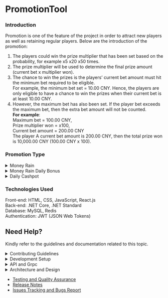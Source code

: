 # PromotionTool
### Introduction  
Promotion is one of the feature of the project in order to attract new players as well as retaining regular players. Below are the introduction of the promotion:

1. The players could win the prize multiplier that has been set based on the probability, for example x5 x20 x50 times.
2. The prize multiplier will be used to determine the final prize amount (current bet x multiplier won).
3. The chance to win the prizes is the players’ current bet amount must hit the minimum bet required to be eligible.  
For example, the minimum bet set = 10.00 CNY. Hence, the players are only eligible to have a chance to win the prizes when their current bet is at least 10.00 CNY.  
4. However, the maximum bet has also been set. If the player bet exceeds the maximum bet, then the extra bet amount will not be counted.  
**For example**:  
Maximum bet = 100.00 CNY,   
Prize multiplier won = x100,  
Current bet amount = 200.00 CNY  
The player A current bet amount is 200.00 CNY, then the total prize won is 10,000.00 CNY (100.00 CNY x 100).  

### Promotion Type
<details><summary> Money Rain </summary>
   
  No fixed prize within the specific time range set for each day.  
  
  **How the Player Award Prize**
1. The prize amount could be won by the players unlimitedly(no limited prize amount) within the promotion time range.  
i.e. Players could win the prizes without a limit within 1pm-3pm at 30-03-2023 to 03-04-2023.
-------
  
  </details>
<details><summary> Money Rain Daily Bonus </summary>
  
  Prize release in the specific time that has been generated in the prize pool, but the prizes list are not visible by the players, the players are not able to see the prize list.  
  
**How the Player Award Prize**  
1. The prizes were pre-generated and it is distributed evenly among the event period based on the total prize count.  
i.e. If 1-4-2023 00.00.00 am to 1-4-2023 23.59.59 pm total prize count is 24 that means 1 hour will release 1 prize (1 prize/hr);   
If the total prize is 48 that means half hours will release 1 prize (2 prizes/hr).  
  
**How the Settings**
1. A Base Currency(default), Bet Range and Prize Count must be set to generate the prizes pool.
2. Base Currency - To ensure all the prizes generated have a standardized currency.
3. Bet Range - The multiple bet range is set to assign the min bet and max bet for each of the prizes based on the 2 close numbers as the bet range.  
i.e. The bet range is 2, 5, 10, 30, 50, 100. Then, the Min Bet = 2 and Max Bet = 5 or the Min Bet = 5, Max Bet = 10, and etc.
4. Prize Count - To set the prize amount for the different prize multipliers such as 1 prize for x100, 2 prizes for x50, 25 prizes for x30 and etc..
5. Time Before Win Probability Increases - The win probability will increase by dropping the Min Bet required to the smallest bet range if the prize is remaining in undistributed status after the time set.  
i.e Based on Figure 1, the Time Before Win Probability Increases is set at 1 hour, then if the prize is still remaining distributed status the Min Bet will drop to 2 to increase the probability for the players to win the prize.  
   
   <img src="./src/images/Figure1.png">  
   
------
  
  </details>
<details><summary> Daily Cashpot </summary>
  
Prize release in the specific time that has been generated in the prize pool, the prizes are visible by the players, the players are able to see the prize list.  

**How the Player Award Prize**  
The way that players could award the prize of this promotion is basically the same as the Money Rain Daily Bonus.
   
**How the Settings**  
1. The settings of this promotion are the same as the Money Rain Daily Bonus.
------
  
  </details>

### Technologies Used
Front-end: HTML, CSS, JavaScript, React.js  
Back-end: .NET Core, .NET Standard  
Database: MySQL, Redis  
Authentication: JWT (JSON Web Tokens)  
  

## Need Help?
Kindly refer to the guidelines and documentation related to this topic.
<details><summary> Contributing Guidelines </summary>

  - [Question or Problem](./src/contributing-guildelines.md#question)
  - [Issues and Bugs](./src/contributing-guildelines.md#issue)
  - [Feature Requests](./src/contributing-guildelines.md#feature)
  - [Submmiting a Pull Request](./src/contributing-guildelines.md#pullrequest)
  - [Contributor License Agreement](./src/contributing-guildelines.md#cla)

</details>
<details><summary> Development Setup </summary>

  - [Prerequisites](./src/dev-setup.md#prerequisites)
  - [Installation](./src/dev-setup.md#installation)
  - [Database Setup](./src/dev-setup.md#database-setup)
  - [Common Setup Issue](./src/dev-setup.md#failed-to-build-project)
  - [Contributing](./src/dev-setup.md#contributing)

</details>
<details><summary> API and Grpc </summary>

  - [API Endpoints](./src/api-interfaces.md#api-endpoints)
  - [Grpc](./src/api-interfaces.md#grpc-services)
  - [Management Grpc](./src/api-interfaces.md#management-grpc-services)

</details>
<details><summary> Architecture and Design </summary>

  - [Coding Architecture](./src/architecture-design.md#coding-architecture)
  - [Folder Structure](./src/architecture-design.md#folder-structure)
  - [Design Pattern](./src/architecture-design.md#design-patterns)

</details>

- [Testing and Quality Assurance](./src/unit-testing.md)
- [Release Notes](https://github.com/CLPeh/promotion-tool-example/releases)
- [Issues Tracking and Bugs Report](./src/bug-report.md)
